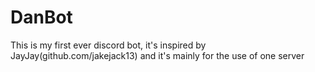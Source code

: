 # DanBot
This is my first ever discord bot, it's inspired by JayJay(github.com/jakejack13) and it's mainly for the use of one server
